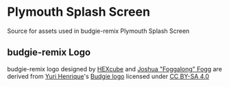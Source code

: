 Plymouth Splash Screen
======================
Source for assets used in budgie-remix Plymouth Splash Screen

budgie-remix Logo
-----------------
budgie-remix logo designed by [HEXcube][hexcube] and [Joshua "Foggalong" Fogg][foggalong] are derived from [Yuri Henrique][yurihenriq]'s [Budgie logo][budgie-original] licensed under [CC BY-SA 4.0][CC-BY-SA4]


[hexcube]: https://hexcube.deviantart.com "HEXcube's DeviantArt page"
[foggalong]: https://github.com/Foggalong "Joshua Fogg's GitHub page"
[yurihenriq]: https://yurihenriq.deviantart.com "Yuri Henrique's DeviantArt page"

[budgie-original]: https://www.dropbox.com/sh/tbk1qozkzdh2642/AABKy_vIDPC4Oas_7sVKzYm7a/BudgieV3/budgie2.svg "Original Budgie logo on Yuri Henrique's Dropbox"

[CC-BY-SA4]: https://creativecommons.org/licenses/by-sa/4.0/ "More info on CC BY-SA 4.0"

